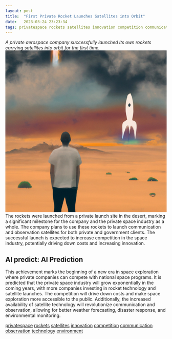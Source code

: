 ```yaml
---
layout: post
title:  "First Private Rocket Launches Satellites into Orbit"
date:   2023-03-24 23:23:34 
tags: privatespace rockets satellites innovation competition communication observation technology environment
---
```

*A private aerospace company successfully launched its own rockets carrying satellites into orbit for the first time.*
![Image](/assets/aa77c4d7-7ac1-405f-9876-3709e909437c.jpg) 
The rockets were launched from a private launch site in the desert, marking a significant milestone for the company and the private space industry as a whole. The company plans to use these rockets to launch communication and observation satellites for both private and government clients. The successful launch is expected to increase competition in the space industry, potentially driving down costs and increasing innovation.

## AI predict: AI Prediction
This achievement marks the beginning of a new era in space exploration where private companies can compete with national space programs. It is predicted that the private space industry will grow exponentially in the coming years, with more companies investing in rocket technology and satellite launches. The competition will drive down costs and make space exploration more accessible to the public. Additionally, the increased availability of satellite technology will revolutionize communication and observation, allowing for better weather forecasting, disaster response, and environmental monitoring.

[privatespace](/privatespace) [rockets](/rockets) [satellites](/satellites) [innovation](/innovation) [competition](/competition) [communication](/communication) [observation](/observation) [technology](/technology) [environment](/environment)